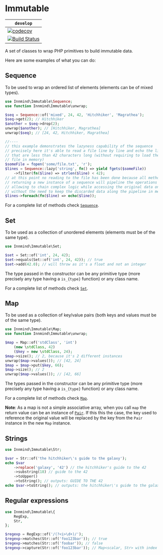 # Immutable

|  `develop` |
|------------|
| [![codecov](https://codecov.io/gh/Innmind/Immutable/branch/develop/graph/badge.svg)](https://codecov.io/gh/Innmind/Immutable) |
| [![Build Status](https://travis-ci.org/Innmind/Immutable.svg?branch=develop)](https://travis-ci.org/Innmind/Immutable) |

A set of classes to wrap PHP primitives to build immutable data.

Here are some examples of what you can do:

## Sequence

To be used to wrap an ordered list of elements (elements can be of mixed types).

```php
use Innmind\Immutable\Sequence;
use function Innmind\Immutable\unwrap;

$seq = Sequence::of('mixed', 24, 42, 'Hitchhiker', 'Magrathea');
$seq->get(2); // Hitchhiker
$another = $seq->drop(2);
unwrap($another); // [Hitchhiker, Magrathea]
unwrap($seq); // [24, 42, Hitchhiker, Magrathea]

//----
// this example demonstrates the lazyness capability of the sequence
// precisely here it's able to read a file line by line and echo the lines
// that are less than 42 characters long (without requiring to load the whole
// file in memory)
$someFile = fopen('some/file.txt', 'r');
$lines = Sequence::lazy('string', fn() => yield fgets($someFile))
    ->filter(fn($line) => strlen($line) < 42);
// at this point no reading to the file has been done because all methods
// returning a new instance of a sequence will pipeline the operations to do,
// allowing to chain complex logic while accessing the original data once and
// without the need to keep the discarded data along the pipeline in memory
$lines->foreach(fn($line) => echo($line));
```

For a complete list of methods check [`Sequence`](src/Sequence.php).

## Set

To be used as a collection of unordered elements (elements must be of the same type).

```php
use Innmind\Immutable\Set;

$set = Set::of('int', 24, 42);
$set->equals(Set::of('int', 24, 42)); // true
$set->add(42.0); // will throw as it's a float and not an integer
```

The type passed in the constructor can be any primitive type (more precisely any type having a `is_{type}` function) or any class name.

For a complete list of methods check [`Set`](src/Set.php).

## Map

To be used as a collection of key/value pairs (both keys and values must be of the same type).

```php
use Innmind\Immutable\Map;
use function Innmind\Immutable\unwrap;

$map = Map::of('stdClass', 'int')
    (new \stdClass, 42)
    ($key = new \stdClass, 24);
$map->size(); // 2, because it's 2 different instances
unwrap($map->values()); // [42, 24]
$map = $map->put($key, 66);
$map->size(); // 2
unwrap($map->values()); // [42, 66]
```

The types passed in the constructor can be any primitive type (more precisely any type having a `is_{type}` function) or any class name.

For a complete list of methods check [`Map`](src/Map.php).

**Note**: As a map is not a simple associative array, when you call `map` the return value can be an instance of [`Pair`](src/Pair.php). If this this the case, the key used to reference the original value will be replaced by the key from the `Pair` instance in the new `Map` instance.

## Strings

```php
use Innmind\Immutable\Str;

$var = Str::of('the hitchhiker\'s guide to the galaxy');
echo $var
    ->replace('galaxy', '42') // the hitchhiker's guide to the 42
    ->substring(18) // guide to the 42
    ->toUpper()
    ->toString(); // outputs: GUIDE TO THE 42
echo $var->toString(); // outputs: the hitchhiker\'s guide to the galaxy
```

## Regular expressions

```php
use Innmind\Immutable\{
    RegExp,
    Str,
};

$regexp = RegExp::of('/(?<i>\d+)/');
$regexp->matches(Str::of('foo123bar')); // true
$regexp->matches(Str::of('foobar')); // false
$regexp->capture(Str::of('foo123bar')); // Map<scalar, Str> with index `i` set to Str::of('123')
```
